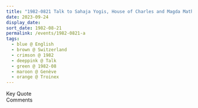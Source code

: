 ```yaml
---
title: "1982-0821 Talk to Sahaja Yogis, House of Charles and Magda Mathys, Chemin des Moulins-de-Drize 5, Troinex (6 kms S of Geneva), Genève, Switzerland"
date: 2023-09-24
display_date: 
sort_date: 1982-08-21
permalink: /events/1982-0821-a
tags:
  - blue @ English
  - brown @ Switzerland
  - crimson @ 1982
  - deeppink @ Talk
  - green @ 1982-08
  - maroon @ Genève
  - orange @ Troinex
---
```


<wave-list>
  <list-title color="green" width="75">Key Quote</list-title>
  <list-item color="BlanchedAlmond"  width="200"></list-item>
  <list-item color="Lavender"></list-item>
  <list-item color="BlanchedAlmond"></list-item>
</wave-list>

<br>

<wave-list>
  <list-title color="green" width="75">Comments</list-title>
  <list-item color="BlanchedAlmond"  width="200"></list-item>
  <list-item color="Lavender"></list-item>
  <list-item color="BlanchedAlmond"></list-item>
</wave-list>